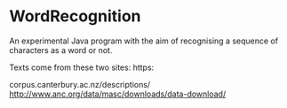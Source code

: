 # WordRecognition
An experimental Java program with the aim of recognising a sequence of characters as a word or not.

Texts come from these two sites: https:

corpus.canterbury.ac.nz/descriptions/
http://www.anc.org/data/masc/downloads/data-download/
